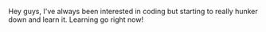 Hey guys, I've always been interested in coding but starting to really hunker down and learn it. Learning go right now!
